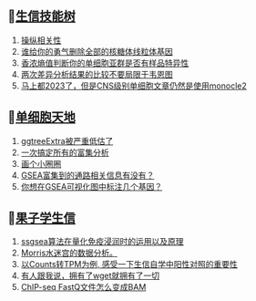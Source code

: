 ## 📝[生信技能树](https://github.com/ixxmu/mp_duty/issues?q=label%3A%E7%94%9F%E4%BF%A1%E6%8A%80%E8%83%BD%E6%A0%91+is%3Aclosed)
<!-- 1issueTable -->

1. [操纵相关性](https://github.com/ixxmu/mp_duty/issues/2973) 
2. [谁给你的勇气删除全部的核糖体线粒体基因](https://github.com/ixxmu/mp_duty/issues/2965) 
3. [香浓熵值判断你的单细胞亚群是否有样品特异性](https://github.com/ixxmu/mp_duty/issues/2964) 
4. [两次差异分析结果的比较不要局限于韦恩图](https://github.com/ixxmu/mp_duty/issues/2963) 
5. [马上都2023了，但是CNS级别单细胞文章仍然是使用monocle2](https://github.com/ixxmu/mp_duty/issues/2962) 
<!-- 1issueTable -->
## 📝[单细胞天地](https://github.com/ixxmu/mp_duty/issues?q=label%3A%E5%8D%95%E7%BB%86%E8%83%9E%E5%A4%A9%E5%9C%B0+is%3Aclosed)
<!-- 2issueTable -->

1. [ggtreeExtra被严重低估了](https://github.com/ixxmu/mp_duty/issues/2929) 
2. [一次搞定所有的富集分析](https://github.com/ixxmu/mp_duty/issues/2807) 
3. [画个小圈圈](https://github.com/ixxmu/mp_duty/issues/2764) 
4. [GSEA富集到的通路相关信息有没有？](https://github.com/ixxmu/mp_duty/issues/2735) 
5. [你想在GSEA可视化图中标注几个基因？](https://github.com/ixxmu/mp_duty/issues/2648) 
<!-- 2issueTable -->

## 📝[果子学生信](https://github.com/ixxmu/mp_duty/issues?q=label%3A%E6%9E%9C%E5%AD%90%E5%AD%A6%E7%94%9F%E4%BF%A1+is%3Aclosed)
<!-- 3issueTable -->

1. [ssgsea算法在量化免疫浸润时的运用以及原理](https://github.com/ixxmu/mp_duty/issues/2901) 
2. [Morris水迷宫的数据分析。](https://github.com/ixxmu/mp_duty/issues/2900) 
3. [以Counts转TPM为例, 感受一下生信自学中阳性对照的重要性](https://github.com/ixxmu/mp_duty/issues/2738) 
4. [有人跟我说，拥有了wget就拥有了一切](https://github.com/ixxmu/mp_duty/issues/2730) 
5. [ChIP-seq FastQ文件怎么变成BAM](https://github.com/ixxmu/mp_duty/issues/2714) 
<!-- 3issueTable -->
